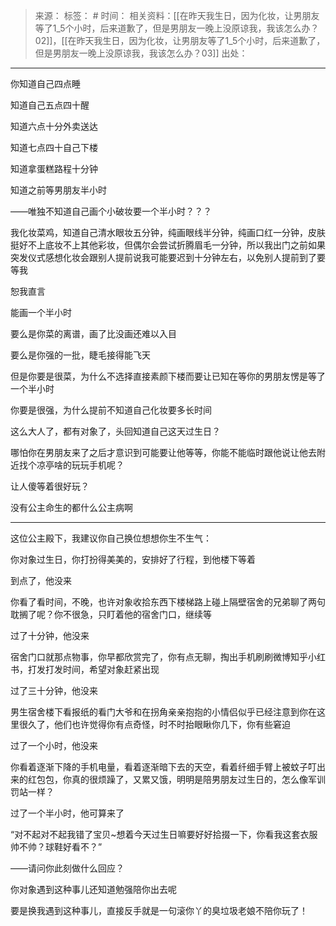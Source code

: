 > 来源：
> 标签： #
> 时间：
> 相关资料：[[在昨天我生日，因为化妆，让男朋友等了1_5个小时，后来道歉了，但是男朋友一晚上没原谅我，我该怎么办？02]]，[[在昨天我生日，因为化妆，让男朋友等了1_5个小时，后来道歉了，但是男朋友一晚上没原谅我，我该怎么办？03]]
> 出处：
***

你知道自己四点睡

知道自己五点四十醒

知道六点十分外卖送达

知道七点四十自己下楼

知道拿蛋糕路程十分钟

知道之前等男朋友半小时

——唯独不知道自己画个小破妆要一个半小时？？？

我化妆菜鸡，知道自己清水眼妆五分钟，纯画眼线半分钟，纯画口红一分钟，皮肤挺好不上底妆不上其他彩妆，但偶尔会尝试折腾眉毛一分钟，所以我出门之前如果突发仪式感想化妆会跟别人提前说我可能要迟到十分钟左右，以免别人提前到了要等我

恕我直言

能画一个半小时

要么是你菜的离谱，画了比没画还难以入目

要么是你强的一批，睫毛接得能飞天

但是你要是很菜，为什么不选择直接素颜下楼而要让已知在等你的男朋友愣是等了一个半小时

你要是很强，为什么提前不知道自己化妆要多长时间

这么大人了，都有对象了，头回知道自己这天过生日？

哪怕你在男朋友来了之后才意识到可能要让他等等，你能不能临时跟他说让他去附近找个凉亭啥的玩玩手机呢？

让人傻等着很好玩？

没有公主命生的都什么公主病啊

* * *

这位公主殿下，我建议你自己换位想想你生不生气：

你对象过生日，你打扮得美美的，安排好了行程，到他楼下等着

到点了，他没来

你看了看时间，不晚，也许对象收拾东西下楼梯路上碰上隔壁宿舍的兄弟聊了两句耽搁了呢？你不很急，只盯着他的宿舍门口，继续等

过了十分钟，他没来

宿舍门口就那点物事，你早都欣赏完了，你有点无聊，掏出手机刷刷微博知乎小红书，打发打发时间，希望对象赶紧出现

过了三十分钟，他没来

男生宿舍楼下看报纸的看门大爷和在拐角亲亲抱抱的小情侣似乎已经注意到你在这里很久了，他们也许觉得你有点奇怪，时不时抬眼瞅你几下，你有些窘迫

过了一个小时，他没来

你看着逐渐下降的手机电量，看着逐渐暗下去的天空，看着纤细手臂上被蚊子叮出来的红包包，你真的很烦躁了，又累又饿，明明是陪男朋友过生日的，怎么像军训罚站一样？

过了一个半小时，他可算来了

“对不起对不起我错了宝贝~想着今天过生日嘛要好好拾掇一下，你看我这套衣服帅不帅？球鞋好看不？”

——请问你此刻做什么回应？

你对象遇到这种事儿还知道勉强陪你出去呢

要是换我遇到这种事儿，直接反手就是一句滚你丫的臭垃圾老娘不陪你玩了！